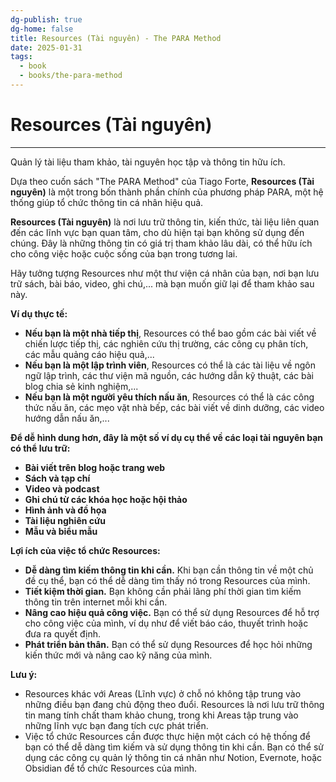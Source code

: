 ```yaml
---
dg-publish: true
dg-home: false
title: Resources (Tài nguyên) - The PARA Method
date: 2025-01-31
tags:
  - book
  - books/the-para-method  
---
```

# Resources (Tài nguyên)
---
Quản lý tài liệu tham khảo, tài nguyên học tập và thông tin hữu ích.

Dựa theo cuốn sách "The PARA Method" của Tiago Forte, **Resources (Tài nguyên)** là một trong bốn thành phần chính của phương pháp PARA, một hệ thống giúp tổ chức thông tin cá nhân hiệu quả.

**Resources (Tài nguyên)** là nơi lưu trữ thông tin, kiến thức, tài liệu liên quan đến các lĩnh vực bạn quan tâm, cho dù hiện tại bạn không sử dụng đến chúng. Đây là những thông tin có giá trị tham khảo lâu dài, có thể hữu ích cho công việc hoặc cuộc sống của bạn trong tương lai.

Hãy tưởng tượng Resources như một thư viện cá nhân của bạn, nơi bạn lưu trữ sách, bài báo, video, ghi chú,... mà bạn muốn giữ lại để tham khảo sau này.

**Ví dụ thực tế:**

- **Nếu bạn là một nhà tiếp thị**, Resources có thể bao gồm các bài viết về chiến lược tiếp thị, các nghiên cứu thị trường, các công cụ phân tích, các mẫu quảng cáo hiệu quả,...
- **Nếu bạn là một lập trình viên**, Resources có thể là các tài liệu về ngôn ngữ lập trình, các thư viện mã nguồn, các hướng dẫn kỹ thuật, các bài blog chia sẻ kinh nghiệm,...
- **Nếu bạn là một người yêu thích nấu ăn**, Resources có thể là các công thức nấu ăn, các mẹo vặt nhà bếp, các bài viết về dinh dưỡng, các video hướng dẫn nấu ăn,...

**Để dễ hình dung hơn, đây là một số ví dụ cụ thể về các loại tài nguyên bạn có thể lưu trữ:**

- **Bài viết trên blog hoặc trang web**
- **Sách và tạp chí**
- **Video và podcast**
- **Ghi chú từ các khóa học hoặc hội thảo**
- **Hình ảnh và đồ họa**
- **Tài liệu nghiên cứu**
- **Mẫu và biểu mẫu**

**Lợi ích của việc tổ chức Resources:**

- **Dễ dàng tìm kiếm thông tin khi cần.** Khi bạn cần thông tin về một chủ đề cụ thể, bạn có thể dễ dàng tìm thấy nó trong Resources của mình.
- **Tiết kiệm thời gian.** Bạn không cần phải lãng phí thời gian tìm kiếm thông tin trên internet mỗi khi cần.
- **Nâng cao hiệu quả công việc.** Bạn có thể sử dụng Resources để hỗ trợ cho công việc của mình, ví dụ như để viết báo cáo, thuyết trình hoặc đưa ra quyết định.
- **Phát triển bản thân.** Bạn có thể sử dụng Resources để học hỏi những kiến thức mới và nâng cao kỹ năng của mình.

**Lưu ý:**

- Resources khác với Areas (Lĩnh vực) ở chỗ nó không tập trung vào những điều bạn đang chủ động theo đuổi. Resources là nơi lưu trữ thông tin mang tính chất tham khảo chung, trong khi Areas tập trung vào những lĩnh vực bạn đang tích cực phát triển.
- Việc tổ chức Resources cần được thực hiện một cách có hệ thống để bạn có thể dễ dàng tìm kiếm và sử dụng thông tin khi cần. Bạn có thể sử dụng các công cụ quản lý thông tin cá nhân như Notion, Evernote, hoặc Obsidian để tổ chức Resources của mình.


